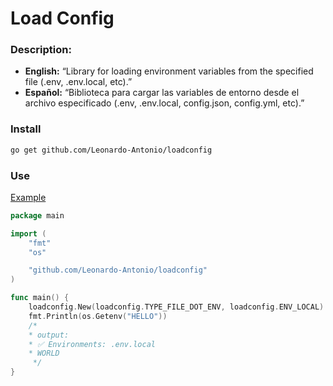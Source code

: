 # Load Config

### Description:
- **English:** “Library for loading environment variables from the specified file (.env, .env.local, etc).”
- **Español:** “Biblioteca para cargar las variables de entorno desde el archivo especificado (.env, .env.local, config.json, config.yml, etc).”

### Install
```bash
go get github.com/Leonardo-Antonio/loadconfig
```

### Use 
[Example](/examples/env.go)
```go
package main

import (
	"fmt"
	"os"

	"github.com/Leonardo-Antonio/loadconfig"
)

func main() {
	loadconfig.New(loadconfig.TYPE_FILE_DOT_ENV, loadconfig.ENV_LOCAL).Load()
	fmt.Println(os.Getenv("HELLO"))
	/*
	* output:
	* ✅ Environments: .env.local
	* WORLD
	 */
}

```
